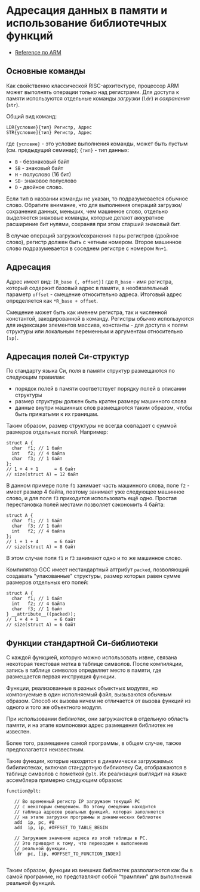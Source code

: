 # Адресация данных в памяти и использование библиотечных функций

* [Reference по ARM](../asm/arm_basics/arm_reference.pdf)

## Основные команды

Как свойственно классической RISC-архитектуре, процессор ARM
может выполнять операции только над регистрами. Для доступа к памяти используются отдельные команды *загрузки* (`ldr`) и
*сохранения* (`str`).

Общий вид команд:
```
LDR{условие}{тип} Регистр, Адрес
STR{условие]{тип} Регистр, Адрес
```
где `{условие}` - это условие выполнения команды, может быть
пустым (см. предыдущий семинар); `{тип}` - тип данных:
 * `B` - беззнаковый байт
 * `SB` - знаковый байт
 * `H` - полуслово (16 бит)
 * `SB`- знаковое полуслово
 * `D` - двойное слово.

Если тип в названии команды не указан, то подразумевается
обычное слово. Обратите внимание, что для выполнения операций загрузки/сохранения данных, меньших, чем машинное слово, отдельно выделяются знаковые команды, которые
делают аккуратное расширение бит нулями, сохраняя при этом
старший знаковый бит.

В случае операций загрузки/сохранения пары регистров (двойное слово), регистр должен быть с четным номером. Второе машинное слово подразумевается в соседнем регистре с номером `Rn+1`.

## Адресация

Адрес имеет вид:
`[R_base {, offset}]`
где `R_base` - имя регистра, который содержит базовый адрес в памяти, а необязательный параметр `offset` - смещение относительно адреса. Итоговый адрес определяется как
`*R_base + offset`.

Смещение может быть как именем регистра, так и численной константой, закодированной в команду. Регистры обычно используются для индексации элементов массива, константы - для доступа к полям структуры или локальным переменным и аргументам относительно `[sp]`.

## Адресация полей Си-структур

По стандарту языка Си, поля в памяти структур размещаются по следующим правилам:
 * порядок полей в памяти соответствует порядку полей в описании структуры
 * размер структуры должен быть кратен размеру машинного слова
 * данные внутри машинных слов размещаются таким образом, чтобы быть прижатыми к их границам.

Таким образом, размер структуры не всегда совпадает с суммой размеров отдельных полей. Например:

```
struct A {
  char  f1; // 1 байт
  int   f2; // 4 байта
  char  f3; // 1 байт
};
// 1 + 4 + 1      = 6 байт
// size(struct A) = 12 байт
```

В данном примере поле `f1` занимает часть машинного слова, поле `f2` - имеет размер 4 байта, поэтому занимает уже следующее машинное слово, и для поля `f3` приходится использовать ещё одно. Простая перестановка полей местами позволяет сэкономить 4 байта:

```
struct A {
  char  f1; // 1 байт
  char  f3; // 1 байт
  int   f2; // 4 байта  
};
// 1 + 1 + 4      = 6 байт
// size(struct A) = 8 байт
```
В этом случае поля `f1` и `f3` занимают одно и то же машинное слово.

Компилятор GCC имеет нестандартный аттрибут `packed`, позволяющий создавать "упакованные" структуры, размер которых равен сумме размеров отдельных его полей:

```
struct A {
  char  f1; // 1 байт
  int   f2; // 4 байта
  char  f3; // 1 байт
} __attribute__((packed));
// 1 + 4 + 1      = 6 байт
// size(struct A) = 6 байт
```

## Функции стандартной Си-библиотеки

С каждой функцией, которую можно использовать извне, связана некоторая текстовая метка в таблице символов. После компиляции, запись в таблице символов определяет место в памяти, где размещается первая инструкция функции.

Функции, реализованные в разных объектных модулях, но компонуемые в один исполняемый файл, вызываются обычным образом. Способ их вызова ничем не отличается от вызова функций из одного и того же объектного модуля.

При использовании *библиотек*, они загружаются в отдельную область памяти, и на этапе компоновки адрес размещения библиотек не известен.

Более того, размещение самой программы, в общем случае, также предполагается неизвестным.

Такие функции, которые находятся в динамически загружаемых бибилиотеках, включая стандартную библиотеку Си, отображаются в таблице символов с пометкой `@plt`. Их реализация выглядит на языке ассемблера примерно следующим образом:

```
function@plt:

   // Во временный регистр IP загружаем текущий PC
   // с некоторым смещением. По этому смещению находится
   // таблица адресов реальных функций, которая заполняется
   // на этапе загрузки программы и динамических библиотек
   add  ip, pc, #0
   add  ip, ip, #OFFSET_TO_TABLE_BEGIN

   // Загружаем значение адреса из этой таблицы в PC.
   // Это приводит к тому, что переходим к выполнению
   // реальной функции.
   ldr  pc, [ip, #OFFSET_TO_FUNCTION_INDEX]
   
```

Таким образом, функции из внешних библиотек разполагаются как бы в самой программе, но представляют собой "трамплин" для выполнения реальной функций.
